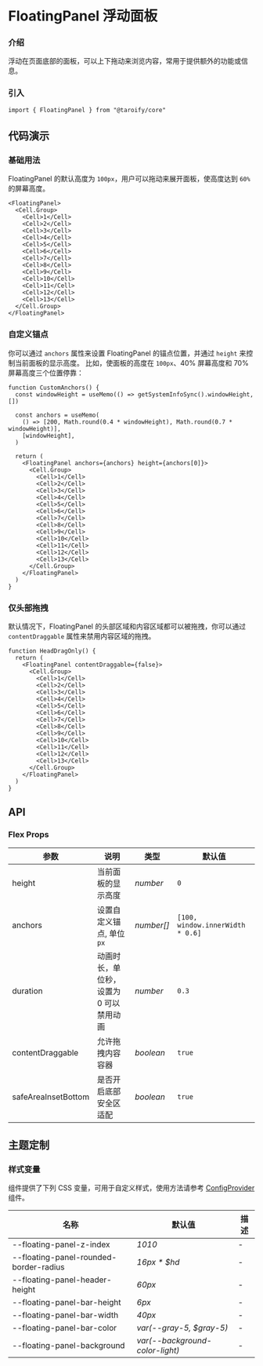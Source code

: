 # FloatingPanel 浮动面板

### 介绍

浮动在页面底部的面板，可以上下拖动来浏览内容，常用于提供额外的功能或信息。

### 引入

```tsx
import { FloatingPanel } from "@taroify/core"
```

## 代码演示

### 基础用法

FloatingPanel 的默认高度为 `100px`，用户可以拖动来展开面板，使高度达到 `60%` 的屏幕高度。

```tsx
<FloatingPanel>
  <Cell.Group>
    <Cell>1</Cell>
    <Cell>2</Cell>
    <Cell>3</Cell>
    <Cell>4</Cell>
    <Cell>5</Cell>
    <Cell>6</Cell>
    <Cell>7</Cell>
    <Cell>8</Cell>
    <Cell>9</Cell>
    <Cell>10</Cell>
    <Cell>11</Cell>
    <Cell>12</Cell>
    <Cell>13</Cell>
  </Cell.Group>
</FloatingPanel>
```

### 自定义锚点

你可以通过 `anchors` 属性来设置 FloatingPanel 的锚点位置，并通过 `height` 来控制当前面板的显示高度。
比如，使面板的高度在 `100px`、40% 屏幕高度和 70% 屏幕高度三个位置停靠：

```tsx
function CustomAnchors() {
  const windowHeight = useMemo(() => getSystemInfoSync().windowHeight, [])

  const anchors = useMemo(
    () => [200, Math.round(0.4 * windowHeight), Math.round(0.7 * windowHeight)],
    [windowHeight],
  )

  return (
    <FloatingPanel anchors={anchors} height={anchors[0]}>
      <Cell.Group>
        <Cell>1</Cell>
        <Cell>2</Cell>
        <Cell>3</Cell>
        <Cell>4</Cell>
        <Cell>5</Cell>
        <Cell>6</Cell>
        <Cell>7</Cell>
        <Cell>8</Cell>
        <Cell>9</Cell>
        <Cell>10</Cell>
        <Cell>11</Cell>
        <Cell>12</Cell>
        <Cell>13</Cell>
      </Cell.Group>
    </FloatingPanel>
  )
}
```

### 仅头部拖拽

默认情况下，FloatingPanel 的头部区域和内容区域都可以被拖拽，你可以通过 `contentDraggable` 属性来禁用内容区域的拖拽。

```tsx
function HeadDragOnly() {
  return (
    <FloatingPanel contentDraggable={false}>
      <Cell.Group>
        <Cell>1</Cell>
        <Cell>2</Cell>
        <Cell>3</Cell>
        <Cell>4</Cell>
        <Cell>5</Cell>
        <Cell>6</Cell>
        <Cell>7</Cell>
        <Cell>8</Cell>
        <Cell>9</Cell>
        <Cell>10</Cell>
        <Cell>11</Cell>
        <Cell>12</Cell>
        <Cell>13</Cell>
      </Cell.Group>
    </FloatingPanel>
  )
}
```

## API

### Flex Props

| 参数 | 说明 | 类型 | 默认值 |
| --- | --- | --- | --- |
| height | 当前面板的显示高度 | _number_ | `0` |
| anchors | 设置自定义锚点, 单位 `px` | _number[]_ | `[100, window.innerWidth * 0.6]` |
| duration | 动画时长，单位秒，设置为 0 可以禁用动画 | _number_ | `0.3` |
| contentDraggable | 允许拖拽内容容器 | _boolean_ | `true` |
| safeAreaInsetBottom | 是否开启底部安全区适配 | _boolean_ | `true` |

## 主题定制

### 样式变量

组件提供了下列 CSS 变量，可用于自定义样式，使用方法请参考 [ConfigProvider](/components/config-provider/) 组件。

| 名称                                      | 默认值                            | 描述  |
|-----------------------------------------|--------------------------------|-----|
| --floating-panel-z-index                | _1010_                         | -   |
| --floating-panel-rounded-border-radius  | _16px * $hd_                   | -   |
| --floating-panel-header-height          | _60px_                         | -   |
| --floating-panel-bar-height             | _6px_                          | -   |
| --floating-panel-bar-width              | _40px_                         | -   |
| --floating-panel-bar-color              | _var(--gray-5, $gray-5)_       | -   |
| --floating-panel-background             | _var(--background-color-light)_| -   |
